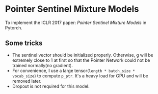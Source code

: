# Pointer Sentinel Mixture Models
To implement the ICLR 2017 paper: *Pointer Sentinel Mixture Models* in Pytorch.

## Some tricks

- The sentinel vector should be initialized properly. Otherwise, g will be extremely close to 1 at first so that the Pointer Network could not be trained normally(no gradient).
- For convenience, I use a large tensor(`length * batch_size * vocab_size`) to compute `p_ptr`. It's a heavy load for GPU and will be removed later.
- Dropout is not required for this model.


